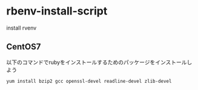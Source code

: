 # rbenv-install-script
install rvenv

## CentOS7
以下のコマンドでrubyをインストールするためのパッケージをインストールしよう
```
yum install bzip2 gcc openssl-devel readline-devel zlib-devel
```
